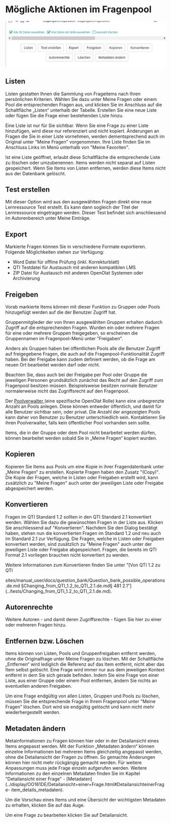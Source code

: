 # Mögliche Aktionen im Fragenpool

![](assets/Fragenpool_aktionen.png)

##  Listen

Listen gestatten Ihnen die Sammlung von Frageitems nach Ihren persönlichen
Kriterien. Wählen Sie dazu unter Meine Fragen oder einem Pool die
entsprechenden Fragen aus, und klicken Sie im Anschluss auf die Schaltfläche
„Listen“ unterhalb der Tabelle. Erstellen Sie eine neue Liste oder fügen Sie
die Frage einer bestehenden Liste hinzu.

Eine Liste ist nur für Sie sichtbar. Wenn Sie eine Frage zu einer Liste
hinzufügen, wird diese nur referenziert und nicht kopiert. Änderungen an
Fragen die Sie in einer Liste vornehmen, werden dementsprechend auch im
Original unter "Meine Fragen" vorgenommen. Ihre Liste finden Sie im Anschluss
Links im Menü unterhalb von "Meine Favoriten".

Ist eine Liste geöffnet, erlaubt diese Schaltfläche die entsprechende Liste zu
löschen oder umzubenennen. Items werden nicht separat auf Listen gespeichert.
Wenn Sie Items von Listen entfernen, werden diese Items nicht aus der
Datenbank gelöscht.

## Test erstellen

Mit dieser Option wird aus den ausgewählten Fragen direkt eine neue
Lernressource Test erstellt. Es kann dann sogleich der Titel der Lernressource
eingetragen werden. Dieser Test befindet sich anschliessend im Autorenbereich
unter Meine Einträge.

##  Export

Markierte Fragen können Sie in verschiedene Formate exportieren. Folgende
Möglichkeiten stehen zur Verfügung:

  * Word Datei für offline Prüfung (inkl. Korrekturblatt)
  * QTI Testdatei für Austausch mit anderen kompatiblen LMS
  * ZIP Datei für Austausch mit anderen OpenOlat Systemen oder Archivierung

##  Freigeben

Vorab markierte Items können mit dieser Funktion zu Gruppen oder Pools
hinzugefügt werden auf die der Benutzer Zugriff hat.

Gruppenmitglieder der von Ihnen ausgewählten Gruppen erhalten dadurch Zugriff
auf die entsprechenden Fragen. Wurden ein oder mehrere Fragen für eine oder
mehrere Gruppen freigegeben, so erscheinen die Gruppennamen im Fragenpool-Menü
unter "Freigaben".

Anders als Gruppen haben bei öffentlichen Pools alle die Benutzer Zugriff auf
freigegebene Fragen, die auch auf die Fragenpool-Funktionalität Zugriff haben.
Bei der Freigabe kann zudem definiert werden, ob die Frage am neuen Ort
bearbeitet werden darf oder nicht.

Beachten Sie, dass auch bei der Freigabe per Pool oder Gruppe die jeweiligen
Personen grundsätzlich zunächst das Recht auf den Zugriff zum Fragenpool
besitzen müssen. Beispielsweise besitzen normale Benutzer normalerweise nicht
das Zugriffsrecht auf den Fragenpool.

Der [Poolverwalter ](Question_Bank_Administration.de.md)(eine
spezifische OpenOlat Rolle) kann eine unbegrenzte Anzahl an Pools anlegen.
Diese können entweder öffentlich, und damit für alle Benutzer sichtbar sein,
oder privat. Die Anzahl der angezeigten Pools kann daher von Benutzer zu
Benutzer unterschiedlich sein. Kontaktieren Sie ihren Poolverwalter, falls
kein öffentlicher Pool vorhanden sein sollte.

Items, die in der Gruppe oder dem Pool nicht bearbeitet werden dürfen, können
bearbeitet werden sobald Sie in „Meine Fragen“ kopiert wurden.

## Kopieren

Kopieren Sie Items aus Pools um eine Kopie in ihrer Fragendatenbank unter
„Meine Fragen“ zu erstellen. Kopierte Fragen haben den Zusatz "(Copy)". Die
Kopie der Fragen, welche in Listen oder Freigaben erstellt wird, kann
zusätzlich zu "Meine Fragen" auch unter der jeweiligen Liste oder Freigabe
abgespeichert werden.

##  Konvertieren

Fragen im QTI Standard 1.2 sollten in den QTI Standard 2.1 konvertiert werden.
Wählen Sie dazu die gewünschten Fragen in der Liste aus. Klicken Sie
anschliessend auf "Konvertieren". Nachdem Sie den Dialog bestätigt haben,
stehen nun die konvertierten Fragen im Standard 1.2 und neu auch im Standard
2.1 zur Verfügung. Die Fragen, welche in Listen oder Freigaben konvertiert
werden, sind zusätzlich zu "Meine Fragen" auch unter der jeweiligen Liste oder
Freigabe abgespeichert. Fragen, die bereits im QTI Format 2.1 vorliegen
brauchen nicht konvertiert zu werden.

Weitere Informationen zum Konvertieren finden Sie unter "[Von QTI 1.2 zu QTI

sites/manual_user/docs/question_bank/Question_bank_possible_operations.de.md §Changing_from_QTI_1.2_to_QTI_2.1.de.md§ 481
2.1"](../tests/Changing_from_QTI_1.2_to_QTI_2.1.de.md).

##  Autorenrechte

Weitere Autoren - und damit deren Zugriffsrechte - fügen Sie hier zu einer
oder mehreren Fragen hinzu.

##  Entfernen bzw. Löschen

Items können von Listen, Pools und Gruppenfreigaben entfernt werden, ohne die
Originalfrage unter Meine Fragen zu löschen. Mit der Schaltfläche „Entfernen“
wird lediglich die Referenz auf das Item entfernt, nicht aber das Item selbst
gelöscht. Eine Frage wird immer nur aus dem jeweiligen Kontext entfernt in dem
Sie sich gerade befinden. Indem Sie eine Frage von einer Liste, aus einer
Gruppe oder einem Pool entfernen, ändern Sie nichts an eventuellen anderen
Freigaben.

Um eine Frage endgültig von allen Listen, Gruppen und Pools zu löschen, müssen
Sie die entsprechende Frage in Ihrem Fragenpool unter "Meine Fragen" löschen.
Dort wird sie endgültig gelöscht und kann nicht mehr wiederhergestellt werden.

##  Metadaten ändern

Metainformationen zu Fragen können hier oder in der Detailansicht eines Items
angepasst werden. Mit der Funktion „Metadaten ändern“ können einzelne
Informationen bei mehreren Items gleichzeitig angepasst werden, ohne die
Detailansicht der Fragen zu öffnen. So gemachte Änderungen können hier nicht
mehr rückgängig gemacht werden. Für weitere Anpassungen muss jede Frage
einzeln aufgerufen werden. Weitere Informationen zu den einzelnen Metadaten
finden Sie im Kapitel "Detailansicht einer Frage" \-
[Metadaten](../display/OO161DE/Detailansicht+einer+Frage.html#DetailansichteinerFrage-
item_details_metadaten).

Um die Vorschau eines Items und eine Übersicht der wichtigsten Metadaten zu
erhalten, klicken Sie auf das Auge.

Um eine Frage zu bearbeiten klicken Sie auf Detailansicht.
